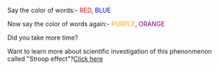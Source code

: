 Say the color of words:-  <span style="color:red">RED</span>, <span style="color:blue">BLUE</span>

Now say the color of words again:- <span style="color:orange">PURPLE</span>, <span style="color:purple">ORANGE</span>

Did you take more time?

Want to learn more about scientific investigation of this phenonmenon called "Stroop effect"?[Click here](http://htmlpreview.github.io/?https://github.com/arjan-hada/Udacity-Data-Analyst/blob/master/P1-Stroop-effect/P1-Test-a-Perceptual-Phenomenon.html)
